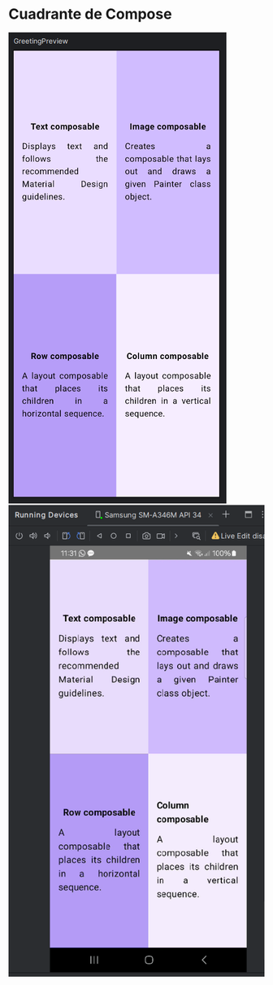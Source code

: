# Cuadrante de Compose

![vista previa](Captura%20de%20pantalla%202024-08-29%20233110.png)
![vista de ejecucion](Captura%20de%20pantalla%202024-08-29%20233158.png)